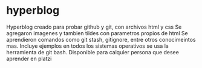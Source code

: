 # hyperblog
Hyperblog creado para probar github y git, con archivos html y css
Se agregaron imagenes y tambien tildes con parametros propios de html
Se aprendieron comandos como git stash, gitignore, entre otros conocimeintos mas.
Incluye ejemplos en todos los sistemas operativos 
se usa la herramienta de git bash.
Disponible para calquier persona que desee aprender en platzi
